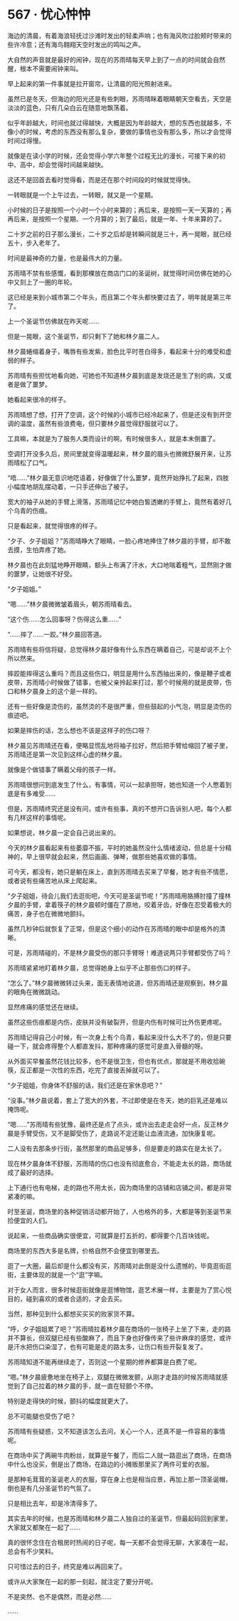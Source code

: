 # 567 · 忧心忡忡

海边的清晨，有着海浪轻抚过沙滩时发出的轻柔声响；也有海风吹过脸颊时带来的些许冷意；还有海鸟翱翔天空时发出的鸣叫之声。

大自然的声音就是最好的闹钟，现在的苏雨晴每天早上到了一点的时间就会自然醒，根本不需要闹钟来叫。

早上起来的第一件事就是拉开窗帘，让清晨的阳光照射进来。

虽然已是冬天，但海边的阳光还是有些刺眼，苏雨晴眯着眼睛朝天空看去，天空是淡淡的蓝色，只有几朵白云在随意地飘荡着。

似乎年龄越大，时间也就过得越快，大概是因为年龄越大，想的东西也就越多，不像小的时候，考虑的东西没有那么复杂，要做的事情也没有那么多，所以才会觉得时间过得慢。

就像是在读小学的时候，还会觉得小学六年整个过程无比的漫长，可接下来的初中、高中，却会觉得时间越来越快。

这还不是回首去看时觉得看，而是还在那个时间段的时候就觉得快。

一转眼就是一个上午过去，一转眼，就又是一个星期。

小时候的日子是按照一个小时一个小时来算的；再后来，是按照一天一天算的；再再后来，是按照一个星期、一个月算的；到了最后，就是一年、十年来算的了。

二十岁之前的日子那么漫长，二十岁之后却是转瞬间就是三十，再一晃眼，就已经五十，步入老年了。

时间是最神奇的力量，也是最伟大的力量。

苏雨晴不禁有些感慨，看到那棵放在商店门口的圣诞树，就觉得时间仿佛在她的心中又刻上了一圈的年轮。

这已经是来到小城市第二个年头，而且第二个年头都快要过去了，明年就是第三年了。

上一个圣诞节仿佛就在昨天呢……

但是一晃眼，这个圣诞节，却只剩下了她和林夕晨二人。

林夕晨蜷缩着身子，嘴唇有些发紫，脸色比平时苍白得多，看起来十分的难受和虚弱的样子。

苏雨晴有些担忧地看向她，可她也不知道林夕晨到底是发烧还是生了别的病，又或者是做了噩梦。

她看起来很冷的样子。

苏雨晴想了想，打开了空调，这个时候的小城市已经冷起来了，但是还没有到开空调的温度，虽然有些浪费电，但只要林夕晨觉得舒服就可以了。

工具嘛，本就是为了服务人类而设计的啊，有时候很多人，就是本末倒置了。

空调打开没多久后，房间里就变得温暖起来，林夕晨的眉头也微微舒展开来，让苏雨晴松了口气。

“唔……”林夕晨无意识地呓语着，好像做了什么噩梦，竟然开始挣扎了起来，四肢小幅度地胡乱摆动着，一只手还伸出了被子。

宽大的袖子从她的手臂上滑落，苏雨晴记忆中她白皙透嫩的手臂上，竟然有着好几个乌青的伤痕。

只是看起来，就觉得很疼的样子。

“夕子、夕子姐姐？”苏雨晴睁大了眼睛，一脸心疼地捧住了林夕晨的手臂，却不敢去摸，生怕弄疼了她。

林夕晨也在此刻猛地睁开眼睛，额头上布满了汗水，大口地喘着粗气，显然刚才做的噩梦，让她很不好受。

“夕子姐姐。”

“嗯……”林夕晨微微皱着眉头，朝苏雨晴看去。

“这个伤……怎么回事呀？伤得这么重……”

“……摔了……一跤。”林夕晨回答道。

苏雨晴有些将信将疑，总觉得林夕晨好像有什么东西在瞒着自己，可是却说不上个所以然来。

摔跤能摔得这么重吗？而且这些伤口，明显是用什么东西抽出来的，像是鞭子或者皮带，苏雨晴小时候做了错事，也被父亲拎起来打过，那个时候用的就是皮带，伤口和林夕晨身上的这个是一样的。

还有一些好像是烫伤的，虽然烫的不是很严重，但些鼓起的小气泡，明显是烫伤的痕迹吧。

如果是摔伤的话，怎么想也不该是这样子的伤口呀？

林夕晨见苏雨晴还在看，便略显慌乱地将袖子拉好，然后把手臂给缩回了被子里，苏雨晴还是第一次见到这样心虚的林夕晨。

就像是个做错事了瞒着父母的孩子一样。

苏雨晴很想问到底发生了什么，有事情，可以一起承担呀，她也知道一个人憋着到底是有多难受……

但是，苏雨晴终究还是没有问，或许有些事，真的不想开口告诉别人吧，每个人都有几样这样的事情呢。

如果想说，林夕晨一定会自己说出来的。

今天的林夕晨看起来有些萎靡不振，平时的她虽然没什么情绪波动，但总是十分精神的，早上很早就会起来，然后画画、弹琴，做那些她喜欢做的事情。

可今天，都没有，她只是躺在床上，直到苏雨晴去买来了早餐，她才有些不情愿，或者说有些痛苦地从床上爬起来。

“夕子姐姐，待会儿我们去逛街吧，今天可是圣诞节呢！”苏雨晴用胳膊肘撞了撞林夕晨的手臂，拿着筷子的林夕晨顿时僵在了原地，咬着牙齿，好像在忍受着极大的痛苦，身子也在微微地颤抖。

虽然几秒钟后就恢复了正常，但是这个细小的动作在苏雨晴的眼中却是格外的清晰。

可是，苏雨晴碰的，不是林夕晨受伤的那只手臂呀！难道说两只手臂都受伤了吗？

苏雨晴紧紧地盯着林夕晨，总觉得她身上似乎不止那些伤口的样子。

“怎么了。”林夕晨微微转过头来，面无表情地说道，但苏雨晴还是观察到，林夕晨的眼角在微微跳动。

显然疼痛的感觉还在继续。

虽然这些伤痕都是内伤，皮肤并没有破裂开，但是内伤有时候可比外伤更疼呢。

苏雨晴记得自己小时候，有一次身上有个乌青，看起来没什么大不了的，但是只要碰一下，就会疼得整个人都直发抖，那种疼痛的感觉可是直入骨髓的呀。

从外面买早餐虽然花钱比较多，也不是很卫生，但也有优点，那就是不用收拾碗筷，反正都是一次性的东西，吃完了直接丢掉就可以了。

“夕子姐姐，你身体不舒服的话，我们还是在家休息吧？”

“没事。”林夕晨说着，套上了宽大的外套，不过即使是在冬天，她的巨乳还是难以掩饰呢。

“嗯……”苏雨晴有些犹豫，最终还是点了点头，或许出去走走会好一点，反正林夕晨是手臂受伤，又不是脚受伤了，走路说不定还能让血液流通，加快康复呢。

二人没有去那条步行街，虽然那里的商品足够多，但是要走的路实在是太长了。

现在林夕晨身体不舒服，苏雨晴的伤口也没有彻底愈合，不能走太长的路，商场就成了最好的选择。

上下通行也有电梯，走的路也不用太长，因为商场里的店铺和店铺之间，都是非常紧凑的嘛。

时至圣诞，商场里的各种促销活动都开始了，人也格外的多，大都是等到圣诞节来捡便宜的人们。

说起来，一些商品确实很便宜，可就算是打五折的，都得要个几百块钱呢。

商场里的东西大多是名牌，价格自然不会便宜到哪里去。

逛了一大圈，最后却是什么都没有买，苏雨晴对此倒是没什么遗憾的，毕竟逛街逛街，主要体现的就是一个“逛”字嘛。

对于女人而言，很多时候逛街就像是逛博物馆，逛艺术展一样，主要是为了赏心悦目的，碰到喜欢的或者合适的，才会去买。

当然，那种见到什么都想买买买的败家货不算。

“呼，夕子姐姐累了吧？”苏雨晴拉着林夕晨在商场的一张椅子上坐了下来，走的路并不算长，但双腿已经有些酸麻了，而且下身也好像传来了些许麻痒的感觉，或许是汗水把伤口染湿了，也有可能是走的路太多，让伤口有些开裂复发了。

苏雨晴知道不能再继续走了，否则这一个星期的修养都算是白费了呢。

“嗯。”林夕晨疲惫地坐在椅子上，双腿在微微发颤，从刚才走路的时候苏雨晴就感觉到了自己拉着的林夕晨的手，就一直在轻颤个不停。

特别是走得快的时候，颤抖的幅度就更大了。

总不可能腿也受伤了吧？

苏雨晴有些疑惑，又不知道该怎么去问，关心一个人，还真不是一件容易的事情呢。

在商场中买了两碗牛肉粉丝，就算是午餐了，而后二人就一路逛出了商场，在商场中什么也没买，倒是出了商场，在路边的小摊贩那里买了两件可爱的衣服。

是那种毛茸茸的圣诞老人的衣服，穿在身上也是相当应景，再加上那一顶圣诞帽，倒也是有几分圣诞节的气氛了。

只是相比去年，却是冷清得多了。

其实去年的时候，也是苏雨晴和林夕晨二人独自过的圣诞节，但最起码回到家里，大家就又都聚在一起了……

真的很怀念住在合租房时热闹的日子呢，每一天都不会觉得无聊，大家凑在一起，总会有不少笑料。

只可惜过去的日子，终究是难以再回来了。

或许从大家聚在一起的那一刻起，就注定了要分开呢。

不是突然、也不是偶然，而是必然……

……
